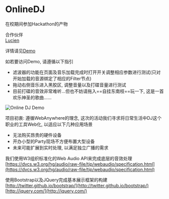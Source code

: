 OnlineDJ
========

在校期间参加Hackathon的产物

合作伙伴  
[Lucien](https://github.com/lucienthink)

详情请见[Demo](http://lenville.github.com/onlineDJ/demo/)  

如若要访问Demo, 请遵循以下指引  
+ 滤波器的功能在页面及音乐加载完成时打开开关调整相应参数进行测试(只对开始加载的音源绑定了相应的Filter节点)  
+ 拖动右侧音乐进入黑胶区, 调整音量以及打碟音量进行测试  
+ 目前打碟的音效非常难听...但也不妨请拖入==自挂东南枝==玩一下, 这是一首欢乐神圣的歌曲......  

![Online DJ Demo](http://ww4.sinaimg.cn/large/4e42d09bjw1e5o53inqp9j211y0k3wiq.jpg)

项目初衷: 遵循WebAnywhere的理念, 这次的活动我们寻求将日常生活中DJ这个职业的工具Web化, 以适应以下几种应用场景  
+ 无法购买昂贵的硬件设备  
+ 开办小型的Party现场不方便布置大型设备  
+ 未来可能扩展到实时处理, 以满足独立广播的需求  

我们使用W3组织标准化的Web Audio API来完成底层的音效处理  
[https://dvcs.w3.org/hg/audio/raw-file/tip/webaudio/specification.html](https://dvcs.w3.org/hg/audio/raw-file/tip/webaudio/specification.html)  


使用Bootstrap以及JQuery完成基本展示框架的构建  
[http://twitter.github.io/bootstrap/](http://twitter.github.io/bootstrap/)
[http://jquery.com/](http://jquery.com/)  
